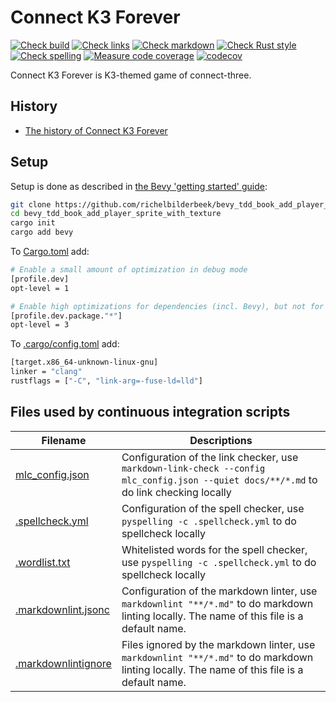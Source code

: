 # Connect K3 Forever

[![Check build](https://github.com/richelbilderbeek/bevy_tdd_book_add_player_sprite_with_texture/actions/workflows/check_build.yaml/badge.svg?branch=master)](https://github.com/richelbilderbeek/bevy_tdd_book_add_player_sprite_with_texture/actions/workflows/check_build.yaml)
[![Check links](https://github.com/richelbilderbeek/bevy_tdd_book_add_player_sprite_with_texture/actions/workflows/check_links.yaml/badge.svg?branch=master)](https://github.com/richelbilderbeek/bevy_tdd_book_add_player_sprite_with_texture/actions/workflows/check_links.yaml)
[![Check markdown](https://github.com/richelbilderbeek/bevy_tdd_book_add_player_sprite_with_texture/actions/workflows/check_markdown.yaml/badge.svg?branch=master)](https://github.com/richelbilderbeek/bevy_tdd_book_add_player_sprite_with_texture/actions/workflows/check_markdown.yaml)
[![Check Rust style](https://github.com/richelbilderbeek/bevy_tdd_book_add_player_sprite_with_texture/actions/workflows/check_rust_style.yaml/badge.svg?branch=master)](https://github.com/richelbilderbeek/bevy_tdd_book_add_player_sprite_with_texture/actions/workflows/check_rust_style.yaml)
[![Check spelling](https://github.com/richelbilderbeek/bevy_tdd_book_add_player_sprite_with_texture/actions/workflows/check_spelling.yaml/badge.svg?branch=master)](https://github.com/richelbilderbeek/bevy_tdd_book_add_player_sprite_with_texture/actions/workflows/check_spelling.yaml)
[![Measure code coverage](https://github.com/richelbilderbeek/bevy_tdd_book_add_player_sprite_with_texture/actions/workflows/measure_codecov.yaml/badge.svg?branch=master)](https://github.com/richelbilderbeek/bevy_tdd_book_add_player_sprite_with_texture/actions/workflows/measure_codecov.yaml)
[![codecov](https://codecov.io/gh/richelbilderbeek/bevy_tdd_book_add_player_sprite_with_texture/graph/badge.svg?token=XAVFZYDQKZ)](https://codecov.io/gh/richelbilderbeek/bevy_tdd_book_add_player_sprite_with_texture)

Connect K3 Forever is K3-themed game of connect-three.

## History

- [The history of Connect K3 Forever](assets/history/README.md)

## Setup

Setup is done as described in [the Bevy 'getting started' guide](https://bevyengine.org/learn/quick-start/getting-started/setup/):

```bash
git clone https://github.com/richelbilderbeek/bevy_tdd_book_add_player_sprite_with_texture
cd bevy_tdd_book_add_player_sprite_with_texture
cargo init
cargo add bevy
```

To [Cargo.toml](Cargo.toml) add:

```bash
# Enable a small amount of optimization in debug mode
[profile.dev]
opt-level = 1

# Enable high optimizations for dependencies (incl. Bevy), but not for our code:
[profile.dev.package."*"]
opt-level = 3
```

To [.cargo/config.toml](.cargo/config.toml) add:

```bash
[target.x86_64-unknown-linux-gnu]
linker = "clang"
rustflags = ["-C", "link-arg=-fuse-ld=lld"]
```

## Files used by continuous integration scripts

Filename                                  |Descriptions
------------------------------------------|--------------------------------------------------------------------------------------------------------------------------------------
[mlc_config.json](mlc_config.json)        |Configuration of the link checker, use `markdown-link-check --config mlc_config.json --quiet docs/**/*.md` to do link checking locally
[.spellcheck.yml](.spellcheck.yml)        |Configuration of the spell checker, use `pyspelling -c .spellcheck.yml` to do spellcheck locally
[.wordlist.txt](.wordlist.txt)            |Whitelisted words for the spell checker, use `pyspelling -c .spellcheck.yml` to do spellcheck locally
[.markdownlint.jsonc](.markdownlint.jsonc)|Configuration of the markdown linter, use `markdownlint "**/*.md"` to do markdown linting locally. The name of this file is a default name.
[.markdownlintignore](.markdownlintignore)|Files ignored by the markdown linter, use `markdownlint "**/*.md"` to do markdown linting locally. The name of this file is a default name.
